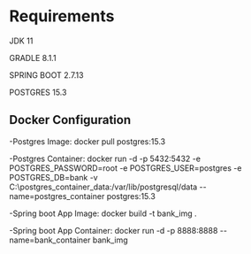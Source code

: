 # Requirements

JDK 11

GRADLE 8.1.1

SPRING BOOT 2.7.13

POSTGRES 15.3

## Docker Configuration

-Postgres Image: docker pull postgres:15.3

-Postgres Container: docker run -d -p 5432:5432 -e POSTGRES_PASSWORD=root -e POSTGRES_USER=postgres -e POSTGRES_DB=bank -v C:\postgres_container_data:/var/lib/postgresql/data --name=postgres_container postgres:15.3

-Spring boot App Image: docker build -t bank_img  .

-Spring boot App Container: docker run -d -p 8888:8888 --name=bank_container bank_img


